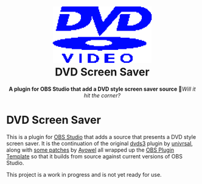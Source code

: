 <h1 align="center">
  <img src="./data/dvd.png" alt="DVD Screen Saver">
  <br />
  DVD Screen Saver
</h1>

<p align="center"><b>A plugin for OBS Studio that add a DVD style screen saver source 📀</b><i>Will it hit the corner?</i></p>

# DVD Screen Saver

This is a plugin for [OBS Studio](https://obsproject.com/) that adds a source that presents a DVD
style screen saver. It is the continuation of the original [dvds3](https://github.com/univrsal/dvds3)
plugin by [univrsal](https://github.com/univrsal), along with
[some patches](https://github.com/Ayowel/dvds3/commit/c177440488d716e950bbb042654d9de1f18fffdc)
by [Ayowel](https://github.com/Ayowel) all wrapped up the [OBS Plugin Template](https://github.com/obsproject/obs-plugintemplate)
so that it builds from source against current versions of OBS Studio.

This project is a work in progress and is not yet ready for use.
